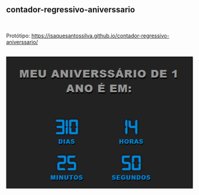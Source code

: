 ## contador-regressivo-aniverssario

<br />

Protótipo: https://isaquesantossilva.github.io/contador-regressivo-aniverssario/

<br />

<img src="https://github.com/IsaqueSilvaSantos/contador-regressivo-aniverssario/blob/main/assets/images/cover.png" alt="" width="1000" />
